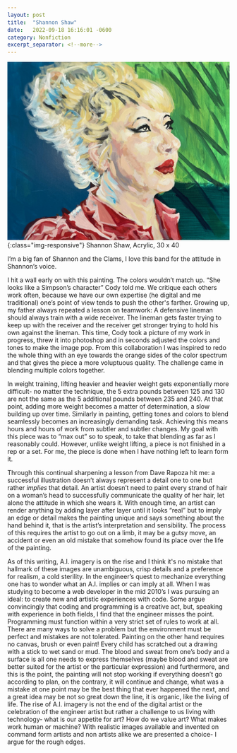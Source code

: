 ```yaml
---
layout: post
title:  "Shannon Shaw"
date:   2022-09-18 16:16:01 -0600
category: Nonfiction
excerpt_separator: <!--more-->
---
```

![PDX](/images/shannon.jpg){:class="img-responsive"}
Shannon Shaw, Acrylic, 30 x 40

I’m a big fan of Shannon and the Clams, I love this band for the attitude in Shannon’s voice.

I hit a wall early on with this painting. The colors wouldn’t match up. “She looks like a Simpson’s character” Cody told me. We critique each others work often, because we have our own expertise (he digital and me traditional) one’s point of view tends to push the other's farther. <!--more-->Growing up, my father always repeated a lesson on teamwork: A defensive lineman should always train with a wide receiver. The lineman gets faster trying to keep up with the receiver and the receiver get stronger trying to hold his own against the lineman. This time, Cody took a picture of my work in progress, threw it into photoshop and in seconds adjusted the colors and tones to make the image pop. From this collaboration I was inspired to redo the whole thing with an eye towards the orange sides of the color spectrum and that gives the piece a more voluptuous quality. The challenge came in blending multiple colors together.

In weight training, lifting heavier and heavier weight gets exponentially more difficult- no matter the technique, the 5 extra pounds between 125 and 130 are not the same as the 5 additional pounds between 235 and 240. At that point, adding more weight becomes a matter of determination, a slow building up over time. Similarly in painting, getting tones and colors to blend seamlessly becomes an increasingly demanding task. Achieving this means hours and hours of work from subtler and subtler changes.  My goal with this piece was to “max out” so to speak, to take that blending as far as I reasonably could. However, unlike weight lifting, a piece is not finished in a rep or a set. For me, the piece is done when I have nothing left to learn form it.  

Through this continual sharpening a lesson from Dave Rapoza hit me: a successful illustration doesn’t always represent a detail one to one but rather *implies* that detail. An artist doesn’t need to paint every strand of hair on a woman’s head to successfully communicate the quality of her hair, let alone the attitude in which she wears it. With enough time, an artist can render anything by adding layer after layer until it looks “real” but to imply an edge or detail makes the painting unique and says something about the hand behind it, that is the artist’s interpretation and sensibility.  The process of this requires the artist to go out on a limb, it may be a gutsy move, an accident or even an old mistake that somehow found its place over the life of the painting.  

As of this writing, A.I. imagery is on the rise and I think it's no mistake that hallmark of these images are unambiguous, crisp details and a preference for realism, a cold sterility. In the engineer’s quest to mechanize everything one has to wonder what an A.I. implies or can imply at all. When I was studying to become a web developer in the mid 2010’s I was pursuing an ideal: to create new and artistic experiences with code. Some argue convincingly that coding and programming is a creative act, but, speaking with experience in both fields, I find that the engineer misses the point. Programming must function within a very strict set of rules to work at all.  There are many ways to solve a problem but the environment must be perfect and mistakes are not tolerated. Painting on the other hand requires no canvas, brush or even paint! Every child has scratched out a drawing with a stick to wet sand or mud. The blood and sweat from one’s body and a surface is all one needs to express themselves (maybe blood and sweat are better suited for the artist or the particular expression) and furthermore, and this is the point, the painting will not stop working if everything doesn’t go according to plan, on the contrary, it will continue and change, what was a mistake at one point may be the best thing that ever happened the next, and a great idea may be not so great down the line, it is organic, like the living of life. The rise of A.I. imagery is not the end of the digital artist or the celebration of the engineer artist but rather a challenge to us living with technology- what is our appetite for art? How do we value art? What makes work human or machine? With realistic images available and invented on command form artists and non artists alike we are presented a choice- I argue for the rough edges.
